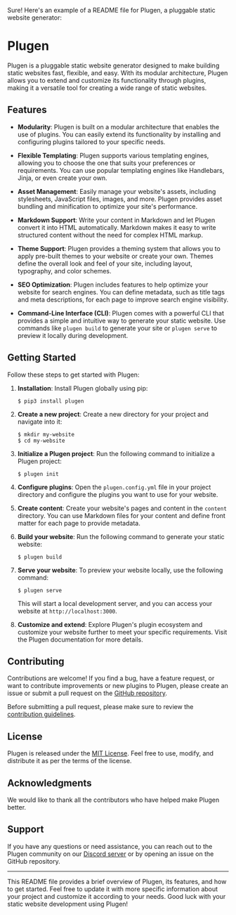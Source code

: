 Sure! Here's an example of a README file for Plugen, a pluggable static website generator:

# Plugen

Plugen is a pluggable static website generator designed to make building static websites fast, flexible, and easy. With its modular architecture, Plugen allows you to extend and customize its functionality through plugins, making it a versatile tool for creating a wide range of static websites.

## Features

- **Modularity**: Plugen is built on a modular architecture that enables the use of plugins. You can easily extend its functionality by installing and configuring plugins tailored to your specific needs.

- **Flexible Templating**: Plugen supports various templating engines, allowing you to choose the one that suits your preferences or requirements. You can use popular templating engines like Handlebars, Jinja, or even create your own.

- **Asset Management**: Easily manage your website's assets, including stylesheets, JavaScript files, images, and more. Plugen provides asset bundling and minification to optimize your site's performance.

- **Markdown Support**: Write your content in Markdown and let Plugen convert it into HTML automatically. Markdown makes it easy to write structured content without the need for complex HTML markup.

- **Theme Support**: Plugen provides a theming system that allows you to apply pre-built themes to your website or create your own. Themes define the overall look and feel of your site, including layout, typography, and color schemes.

- **SEO Optimization**: Plugen includes features to help optimize your website for search engines. You can define metadata, such as title tags and meta descriptions, for each page to improve search engine visibility.

- **Command-Line Interface (CLI)**: Plugen comes with a powerful CLI that provides a simple and intuitive way to generate your static website. Use commands like `plugen build` to generate your site or `plugen serve` to preview it locally during development.

## Getting Started

Follow these steps to get started with Plugen:

1. **Installation**: Install Plugen globally using pip:

   ```shell
   $ pip3 install plugen
   ```

2. **Create a new project**: Create a new directory for your project and navigate into it:

   ```shell
   $ mkdir my-website
   $ cd my-website
   ```

3. **Initialize a Plugen project**: Run the following command to initialize a Plugen project:

   ```shell
   $ plugen init
   ```

4. **Configure plugins**: Open the `plugen.config.yml` file in your project directory and configure the plugins you want to use for your website.

5. **Create content**: Create your website's pages and content in the `content` directory. You can use Markdown files for your content and define front matter for each page to provide metadata.

6. **Build your website**: Run the following command to generate your static website:

   ```shell
   $ plugen build
   ```

7. **Serve your website**: To preview your website locally, use the following command:

   ```shell
   $ plugen serve
   ```

   This will start a local development server, and you can access your website at `http://localhost:3000`.

8. **Customize and extend**: Explore Plugen's plugin ecosystem and customize your website further to meet your specific requirements. Visit the Plugen documentation for more details.

## Contributing

Contributions are welcome! If you find a bug, have a feature request, or want to contribute improvements or new plugins to Plugen, please create an issue or submit a pull request on the [GitHub repository](https://github.com/plugen/plugen).

Before submitting a pull request, please make sure to review the [contribution guidelines](CONTRIBUTING.md).

## License

Plugen is released under the [MIT License](LICENSE). Feel free to use, modify, and distribute it as per the terms of the license.

## Acknowledgments

We would like to thank all the contributors who have helped make Plugen better.

## Support

If you have any questions or need assistance, you can reach out to the Plugen community on our [Discord server](https://discord.com/plugen) or by opening an issue on the GitHub repository.

---

This README file provides a brief overview of Plugen, its features, and how to get started. Feel free to update it with more specific information about your project and customize it according to your needs. Good luck with your static website development using Plugen! 